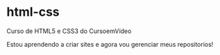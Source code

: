 # html-css
Curso de HTML5 e CSS3 do CursoemVídeo

Estou aprendendo a criar sites e agora vou gerenciar meus repositorios!

